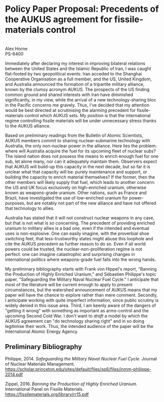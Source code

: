 # Policy Paper Proposal: Precedents of the AUKUS agreement for fissile-materials control
\
Alex Horne
\
PS-6400

Immediately after declaring my interest in improving bilateral relations between the United States and the Islamic Republic of Iran, I was caught flat-footed by two geopolitical events: Iran acceded to the Shanghai Cooperative Organisation as a full member, and the US, United Kingdom, and Australia announced the formation of a tripartite military alliance, known by the clumsy acronym AUKUS. The prospects of the US finding common ground and shared interests with Iran have diminished significantly, in my view, while the arrival of a new technology-sharing bloc in the Pacific concerns me gravely. Thus, I've decided that my attention would be best directed at scrutinising the alarming precedent for fissile-materials control which AUKUS sets. My position is that the international regime controlling fissile materials will be under unnecessary stress thanks to the AUKUS alliance.

Based on preliminary readings from the Bulletin of Atomic Scientists, AUKUS members commit to sharing nuclear-submarine technology with Australia, the only non-nuclear power in the alliance. Here lies the problem: where will Australia acquire the fuel for its upcoming fleet of nuclear subs? The island nation does not possess the means to enrich enough fuel for one sub, let alone many, nor can it adequately maintain them. Observers expect that AUKUS will build-up this capacity in the next decade, but so far it is unclear what that capacity will be: purely maintenance and support, or building the capacity to enrich material themselves? If the former, then the other members will likely supply that fuel, which leads to another concern: the US and UK focus exclusively on high-enriched uranium, otherwise known as weapons-grade uranium. Other nations, such as France and Brazil, have investigated the use of low-enriched uranium for power-purposes, but are notably not part of the new alliance and have not offered that technology to allies.

Australia has stated that it will not construct nuclear weapons in any case, but that is not what is so concerning. The precedent of providing enriched uranium to military allies is a bad one, even if the intended and eventual uses is non-explosive. One can easily imagine, with the proverbial shoe switching feet, that less-trustworthy states might abuse this loophole and cite the AUKUS precedent as further reason to do so. Even if all world powers could be trusted, the nuclear-non-proliferation regime is not perfect: one can imagine catastrophic and surprising changes in international politics where weapons-grade fuel falls into the wrong hands. 

My preliminary bibliography starts with Frank von Hippel's report, "Banning the Production of Highly Enriched Uranium," and Sébastien Philippe's topic paper, "Safeguarding the Military Naval Nuclear Fuel Cycle." I anticipate that most of the literature will be current enough to apply to present circumstances, but the watershed announcement of AUKUS means that my paper will have the chance to explore rather than mere comment. Secondly, I anticipate working with quite imperfect information, since public scrutiny is widely denied in this issue area. Third, I am keenly aware of the dangers of "getting it wrong" with something as important as arms-control and the upcoming Second Cold War. I don't want to *draft* a model by which the AUKUS agreement can "do technology sharing right" and in so doing legitimise their work. Thus, the intended audience of the paper will be the International Atomic Energy Agency.

## Preliminary Bibliography

Philippe, 2014. *Safeguarding the Military Naval Nuclear Fuel Cycle.* Journal of Nuclear Materials Management. https://scholar.princeton.edu/sites/default/files/sp6/files/jnmm-philippe-2014.pdf

Zippel, 2016. *Banning the Production of Highly Enriched Uranium.* International Panel on Fissile Materials. https://fissilematerials.org/library/rr15.pdf
